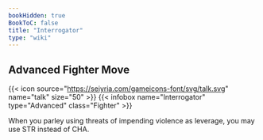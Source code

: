 ```yaml
---
bookHidden: true
BookToC: false
title: "Interrogator"
type: "wiki"
---
```

## Advanced Fighter Move
{{< icon source="https://seiyria.com/gameicons-font/svg/talk.svg" name="talk" size="50" >}}
{{< infobox name="Interrogator" type="Advanced" class="Fighter" >}}

When you parley using threats of impending violence as leverage, you may use STR instead of CHA.